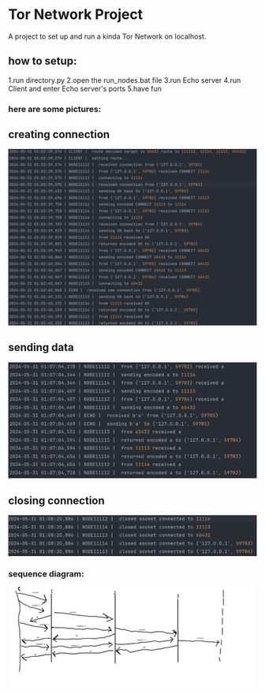 # Tor Network Project

A project to set up and run a kinda Tor Network on localhost.

## how to setup:
1.run directory.py
2.open the run_nodes.bat file
3.run Echo server
4.run Client and enter Echo server's ports
5.have fun



### here are some pictures:

## creating connection 
![creating connection](screenshot/connection.png)


## sending data 
![creating connection](screenshot/send.png)


## closing connection 
![closing connection](screenshot/closing.png)



### sequence diagram:
![diagram](screenshot/diagram.png)




